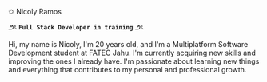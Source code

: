 ✩ Nicoly Ramos

౨ৎ **`Full Stack Developer in training`** ౨ৎ

Hi, my name is Nicoly, I'm 20 years old, and I'm a Multiplatform Software Development student at FATEC Jahu.
I'm currently acquiring new skills and improving the ones I already have. 
I'm passionate about learning new things and everything that contributes to my personal and professional growth.

